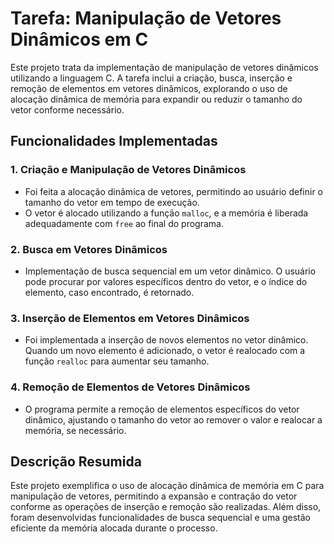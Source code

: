 # Tarefa: Manipulação de Vetores Dinâmicos em C

Este projeto trata da implementação de manipulação de vetores dinâmicos utilizando a linguagem C. A tarefa inclui a criação, busca, inserção e remoção de elementos em vetores dinâmicos, explorando o uso de alocação dinâmica de memória para expandir ou reduzir o tamanho do vetor conforme necessário.

## Funcionalidades Implementadas

### 1. Criação e Manipulação de Vetores Dinâmicos
- Foi feita a alocação dinâmica de vetores, permitindo ao usuário definir o tamanho do vetor em tempo de execução.
- O vetor é alocado utilizando a função `malloc`, e a memória é liberada adequadamente com `free` ao final do programa.

### 2. Busca em Vetores Dinâmicos
- Implementação de busca sequencial em um vetor dinâmico. O usuário pode procurar por valores específicos dentro do vetor, e o índice do elemento, caso encontrado, é retornado.

### 3. Inserção de Elementos em Vetores Dinâmicos
- Foi implementada a inserção de novos elementos no vetor dinâmico. Quando um novo elemento é adicionado, o vetor é realocado com a função `realloc` para aumentar seu tamanho.

### 4. Remoção de Elementos de Vetores Dinâmicos
- O programa permite a remoção de elementos específicos do vetor dinâmico, ajustando o tamanho do vetor ao remover o valor e realocar a memória, se necessário.

## Descrição Resumida

Este projeto exemplifica o uso de alocação dinâmica de memória em C para manipulação de vetores, permitindo a expansão e contração do vetor conforme as operações de inserção e remoção são realizadas. Além disso, foram desenvolvidas funcionalidades de busca sequencial e uma gestão eficiente da memória alocada durante o processo.

